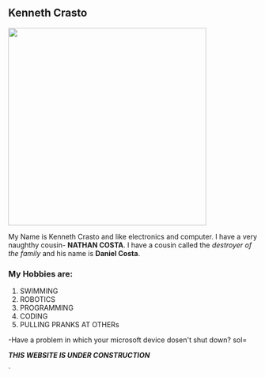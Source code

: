 ## Kenneth Crasto  
<img src="http://wallpapercave.com/wp/yxedRFW.jpg" width="400">

My Name is Kenneth Crasto and like electronics and computer. I have a very naughthy cousin- **NATHAN COSTA**. 
I have a cousin called the _destroyer of the family_ and his name is **Daniel Costa**. 

### My Hobbies are:

1. SWIMMING
1. ROBOTICS
1. PROGRAMMING
1. CODING
1. PULLING PRANKS AT OTHERs

-Have a problem in which your microsoft device dosen't shut down?
 sol= 


 
**_THIS WEBSITE IS UNDER CONSTRUCTION_**


`
